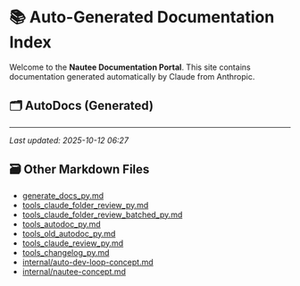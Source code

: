 # 📚 Auto-Generated Documentation Index

Welcome to the **Nautee Documentation Portal**. This site contains documentation generated automatically by Claude from Anthropic.

## 🗂️ AutoDocs (Generated)


---

_Last updated: 2025-10-12 06:27_

## 🗃️ Other Markdown Files

- [generate_docs_py.md](generate_docs_py.md)
- [tools_claude_folder_review_py.md](tools_claude_folder_review_py.md)
- [tools_claude_folder_review_batched_py.md](tools_claude_folder_review_batched_py.md)
- [tools_autodoc_py.md](tools_autodoc_py.md)
- [tools_old_autodoc_py.md](tools_old_autodoc_py.md)
- [tools_claude_review_py.md](tools_claude_review_py.md)
- [tools_changelog_py.md](tools_changelog_py.md)
- [internal/auto-dev-loop-concept.md](internal/auto-dev-loop-concept.md)
- [internal/nautee-concept.md](internal/nautee-concept.md)
